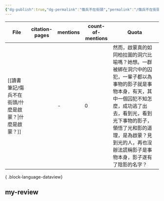 ```yaml
---
{"dg-publish":true,"dg-permalink":"傷兵不在街頭","permalink":"/傷兵不在街頭/","title":"傷兵不在街頭","tags":["📚Books"],"created":"2025-06-24T05:29:26.513+08:00","updated":"2025-06-24T05:43:21.950+08:00"}
---
```





| File                              | citation-pages | mentions | count-of-mentions | Quota                                                                                                                                  |
| --------------------------------- | -------------- | -------- | ----------------- | -------------------------------------------------------------------------------------------------------------------------------------- |
| [[讀書筆記/傷兵不在街頭/什麼是啟蒙？\|什麼是啟蒙？]] |                | \-       | 0                 | 然而，啟蒙真的如同柏拉圖的洞穴比喻嗎？她想。一群被綁在洞穴中的囚犯，一輩子都以為事物的影子就是事物本身，有天，其中一個囚犯不知怎麼，成功逃了出去，看到光，看到光下事物的影子，領悟了光和影的道理，是為啟蒙？見到光的人，再也沒辦法謊稱影子是事物本身，影子遂有了陰影的名字？ |

{ .block-language-dataview}




## my-review
